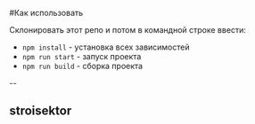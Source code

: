 #Как использовать 

Склонировать этот репо и потом в командной строке ввести:

* `npm install` - установка всех зависимостей
* `npm run start` - запуск проекта
* `npm run build` - сборка проекта

--

## stroisektor
